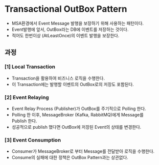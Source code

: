# Transactional OutBox Pattern
- MSA환경에서 Event Message 발행을 보장하기 위해 사용하는 패턴이다.
- Event발행에 앞서, OutBox라는 DB에 이벤트를 저장하는 것이다.
- 적어도 한번이상 (AtLeastOnce)의 이벤트 발행을 보장한다.

## 과정

### [1] Local Transaction
- Transaction을 활용하여 비즈니스 로직을 수행한다.
- 이 Transaction에는 발행할 이벤트의 OutBox로의 저장도 포함된다.

### [2] Event Relaying
- Event Relay Process (Publisher)가 OutBox를 주기적으로 Polling 한다.
- Polling 한 이후, MessageBroker (Kafka, RabbitMQ)에게 Message를 Publish 한다.
- 성공적으로 publish 했다면 OutBox에 저장된 Event의 상태를 변경한다.

### [3] Event Consumption
- Consumer가 MessageBroker로 부터 Message를 전달받아 로직을 수행한다.
- Consume의 실패에 대한 정책은 OutBox Pattern과는 상관없다.